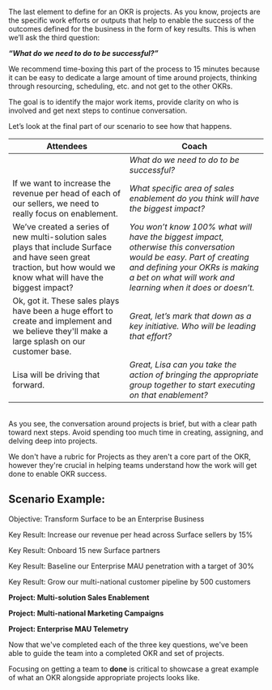 The last element to define for an OKR is projects.  As you know, projects are the specific work efforts or outputs that help to enable the success of the outcomes defined for the business in the form of key results.  This is when we’ll ask the third question: 

***“What do we need to do to be successful?”***

We recommend time-boxing this part of the process to 15 minutes because it can be easy to dedicate a large amount of time around projects, thinking through resourcing, scheduling, etc. and not get to the other OKRs.   

The goal is to identify the major work items, provide clarity on who is involved and get next steps to continue conversation.  

Let’s look at the final part of our scenario to see how that happens.

|Attendees   |Coach   |
|---------|---------|
|<br> | *What do we need to do to be successful?*| 
|If we want to increase the revenue per head of each of our sellers, we need to really focus on enablement. | *What specific area of sales enablement do you think will have the biggest impact?*
|We’ve created a series of new multi-solution sales plays that include Surface and have seen great traction, but how would we know what will have the biggest impact?| *You won’t know 100% what will have the biggest impact, otherwise this conversation would be easy.   Part of creating and defining your OKRs is making a bet on what will work and learning when it does or doesn’t.* |
| Ok, got it.  These sales plays have been a huge effort to create and implement and we believe they'll make a large splash on our customer base.| *Great, let’s mark that down as a key initiative.  Who will be leading that effort?* |
| Lisa will be driving that forward. | *Great, Lisa can you take the action of bringing the appropriate group together to start executing on that enablement?* |

<br>As you see, the conversation around projects is brief, but with a clear path toward next steps.  Avoid spending too much time in creating, assigning, and delving deep into projects.   

We don't have a rubric for Projects as they aren't a core part of the OKR, however they're crucial in helping teams understand how the work will get done to enable OKR success.
 
Scenario Example: 
-
Objective: Transform Surface to be an Enterprise Business 

Key Result: Increase our revenue per head across Surface sellers by 15% 

Key Result: Onboard 15 new Surface partners 

Key Result: Baseline our Enterprise MAU penetration with a target of 30% 

Key Result: Grow our multi-national customer pipeline by 500 customers 

**Project: Multi-solution Sales Enablement** 

**Project: Multi-national Marketing Campaigns**

**Project: Enterprise MAU Telemetry**
  
Now that we've completed each of the three key questions, we've been able to guide the team into a completed OKR and set of projects.   

Focusing on getting a team to **done** is critical to showcase a great example of what an OKR alongside appropriate projects looks like.   